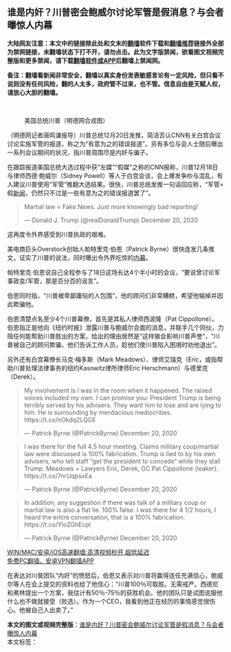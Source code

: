  <h2>谁是内奸？川普密会鲍威尔讨论军管是假消息？与会者曝惊人内幕</h2> <p class="notice"><b>大陆网友注意：本文中的链接除此处和文末的<a href="https://github.com/bannedbook/fanqiang" >翻墙</a>软件下载和<a href="https://github.com/killgcd/justmysocks/blob/master/README.md">翻墙推荐</a>链接外全部为禁网链接，未翻墙状态下打不开，请勿点击。此为文字版禁闻，欲看图文视频完整版和更多禁闻，请下载<a href="https://github.com/bannedbook/fanqiang">翻墙软件或APP</a>后翻墙上禁闻网。</p><p>备注：翻墙看新闻非常安全，翻墙以真实身份发表敏感言论有一定风险，但只看不说则没有任何风险，翻的人太多，政府管不过来，也不管。信息自由是天赋人权，请放心大胆的翻墙。</b></p>  <div class="entry"> <br /> <figure><figcaption class="wp-caption-text">美国总统川普（明德网合成图）</figcaption></figure> <p>（明德网记者唐鸣谦报导）川普总统12月20日发推，简洁否认CNN有关白宫会议讨论实施军管的报道，称之为“有意为之的错误报道”。另有多位与会人士随后曝出一系列会议期间的状况，指川普周围尽是内奸与骗子。</p> <p>在跟踪报道美国总统大选过程中获“左媒”“假媒”之称的CNN报称，川普12月18日与律师西德·鲍威尔（Sidney Powell）等人于白宫会谈，会上爆发争吵与混乱，有人建议川普使用“军管”推翻大选结果。很快，川普总统发推一句话回应称，“军管=假<span class='wp_keywordlink_affiliate'><a href="https://www.bannedbook.org/" title="新闻">新闻</a></span>，仍然只不过是一些有意为之的错误报道罢了”。</p> <blockquote class="twitter-tweet" data-width="550" data-dnt="true"> <p>Martial law = Fake News. Just more knowingly bad reporting!</p> <p>&mdash; Donald J. Trump (@realDonaldTrump) December 20, 2020</p>  </blockquote> <p>这再度令外界感受到川普执政的艰难。</p> <p>美电商巨头Overstock创始人帕特里克·伯恩（Patrick Byrne）很快连发几条推文，证实了川普的说法，同时曝出令外界吃惊的<span class='wp_keywordlink_affiliate'><a href="https://www.bannedbook.org/bnews/ccpdope/" title="中共高层内幕" target="_blank">内幕</a></span>。</p> <p>帕特里克·伯恩说自己全程参与了18日这场长达4个半小时的会议，“要说曾讨论军事政变/军管，那是百分百的谣言”。</p> <p>伯恩同时指，“川普被卑鄙庸俗的人包围”，他的顾问们非常糟糕，希望他输掉并因此欺骗他。</p>  <p>伯恩清楚点名至少4个川普幕僚，首先是其私人律师西波隆（Pat Cippollone）。伯恩指正是他向《纽约时报》泄露川普与鲍威尔会面的消息，并联手几个同伙，力阻任何能帮助川普胜出的方案，给出的理由居然是“这样做会影响川普声誉”，“川普被自己的顾问欺骗，他们告诉工作人员，趁他们使川普陷入困境时劝他退出”。</p> <p>另外还有白宫幕僚长马克·梅多斯（Mark Meadows）、律师艾瑞克（Eric，或指帮助川普处理法律事务的纽约Kasowitz律所律师Eric Herschmann）与德里克（Derek）。</p> <blockquote class="twitter-tweet" data-width="550" data-dnt="true"> <p>My involvement is I was in the room when it happened. The raised voices included my own. I can promise you: President Trump is being terribly served by his advisers. They want him to lose and are lying to him. He is surrounding by mendacious mediocrities. https://t.co/nOkdq2LQGE</p> <p>&mdash; Patrick Byrne (@PatrickByrne) December 20, 2020</p>  </blockquote> <blockquote class="twitter-tweet" data-width="550" data-dnt="true"> <p>I was there for the full 4.5 hour meeting. Claims military coup/martial law were discussed is 100% fabrication. Trump is lied to by his own advisers, who tell staff “get the president to concede“ while they stall Trump. Meadows + Lawyers Eric, Derek, GC Pat Cippollone (leaker). https://t.co/7nrUqpsxEa</p> <p>&mdash; Patrick Byrne (@PatrickByrne) December 20, 2020</p> </blockquote> <blockquote class="twitter-tweet" data-width="550" data-dnt="true"> <p>In addition, any suggestion if there was talk of a military coup or martial law is also a flat lie. 100% false. I was there for 4 1/2 hours, I heard the entire conversation, that is a 100% fabrication. https://t.co/YloZGhEcpl</p> <p>&mdash; Patrick Byrne (@PatrickByrne) December 20, 2020</p>  </blockquote> <p class="texttj"> <a href="https://github.com/bannedbook/fanqiang/wiki/V2ray%E6%9C%BA%E5%9C%BA" target="_blank">WIN/MAC/安卓/iOS高速翻墙:高清视频秒开,超低延迟</a><br/> <a href="https://github.com/bannedbook/fanqiang/wiki/%E7%A6%81%E9%97%BB%E7%BD%91%E5%AE%89%E5%8D%93%E7%BF%BB%E5%A2%99%E6%96%B0%E9%97%BBAPP" target="_blank">免费PC翻墙、安卓VPN翻墙APP</a></p><p>在表达对川普团队“内奸”的愤怒后，伯恩又表示对川普将赢得连任充满信心，鲍威尔等人在会上提交的资料也给了他信心：“川普100％可取胜。无需戒严。西德尼和弗林提出一个方案，我估计有50％-75％的获胜机会。他的团队只是试图说服他什么也不做就接受（败选）。作为一个CEO，我看到他正在经历的事情感觉很伤心。他被自己人出卖了。”</p><a name='sharetosocial'></a>       <div><b>本文的图文或视频完整版</b>：<a href='https://www.bannedbook.org/bnews/comments/20201221/1452197.html'>谁是内奸？川普密会鲍威尔讨论军管是假消息？与会者曝惊人内幕</a></div>  </div><!--END ENTRY--> <div class="postfooter"> <div>本文标签：</div>  </div><!--END POSTFOOTER--> 